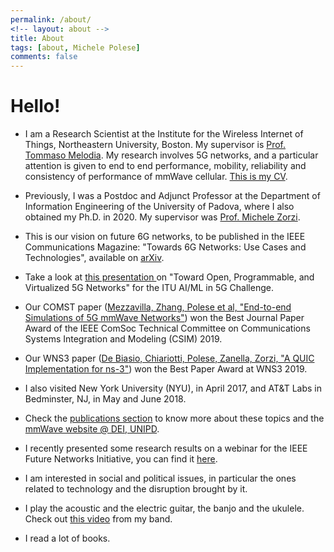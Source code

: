 ```yaml
---
permalink: /about/
<!-- layout: about -->
title: About
tags: [about, Michele Polese]
comments: false
---
```


# Hello!
* I am a Research Scientist at the Institute for the Wireless Internet of Things, Northeastern University, Boston. My supervisor is <a href="" target="_blank">Prof. Tommaso Melodia</a>. My research involves 5G networks, and a particular attention is given to end to end performance, mobility, reliability and consistency of performance of mmWave cellular. <a href="/assets/pdf/2020-05-neu-teaching.pdf">This is my CV</a>.

* Previously, I was a Postdoc and Adjunct Professor at the Department of Information Engineering of the University of Padova, where I also obtained my Ph.D. in 2020. My supervisor was <a href="https://scholar.google.it/citations?hl=en&user=Z7d93ZYAAAAJ&view_op=list_works" target="_blank">Prof. Michele Zorzi</a>. 

* This is our vision on future 6G networks, to be published in the IEEE Communications Magazine: "Towards 6G Networks: Use Cases and Technologies", available on <a href="https://arxiv.org/abs/1903.12216" target="_blank">arXiv</a>. 

* Take a look at <a href="/assets/pdf/itu-open.pdf" target="_blank">this presentation </a>on "Toward Open, Programmable, and Virtualized 5G Networks" for the ITU AI/ML in 5G Challenge.

* Our COMST paper (<a href="https://ieeexplore.ieee.org/document/8344116" target="_blank">Mezzavilla, Zhang, Polese et al, "End-to-end Simulations of 5G mmWave Networks"</a>) won the Best Journal Paper Award of the IEEE ComSoc Technical Committee on Communications Systems Integration and Modeling (CSIM) 2019.

* Our WNS3 paper (<a href="https://dl.acm.org/citation.cfm?id=3321351" target="_blank">De Biasio, Chiariotti, Polese, Zanella, Zorzi, "A QUIC Implementation for ns-3"</a>) won the Best Paper Award at WNS3 2019.

* I also visited New York University (NYU), in April 2017, and AT&T Labs in Bedminster, NJ, in May and June 2018.

* Check the <a href="/publications">publications section</a> to know more about these topics and the <a href="http://mmwave.dei.unipd.it" target="_blank">mmWave website @ DEI, UNIPD</a>.

* I recently presented some research results on a webinar for the IEEE Future Networks Initiative, you can find it <a href="https://ieee.webex.com/ec3300/eventcenter/recording/recordAction.do?siteurl=ieee&theAction=poprecord&recordID=56167302&internalRecordTicket=4832534b0000000420358179fdab7b09614f207a8e82ac16189a534f9ad0e81177718c062b2ac4e0" target="_blank">here</a>.

* I am interested in social and political issues, in particular the ones related to technology and the disruption brought by it. 

* I play the acoustic and the electric guitar, the banjo and the ukulele. Check out <a href="https://www.youtube.com/watch?v=y0ej1ZjzlDs" target="_blank">this video</a> from my band.

* I read a lot of books.

